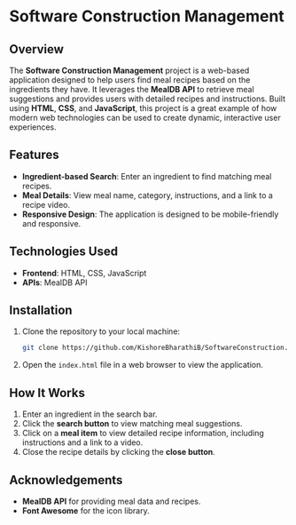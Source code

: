 # Software Construction Management

## Overview
The **Software Construction Management** project is a web-based application designed to help users find meal recipes based on the ingredients they have. It leverages the **MealDB API** to retrieve meal suggestions and provides users with detailed recipes and instructions. Built using **HTML**, **CSS**, and **JavaScript**, this project is a great example of how modern web technologies can be used to create dynamic, interactive user experiences.

## Features
- **Ingredient-based Search**: Enter an ingredient to find matching meal recipes.
- **Meal Details**: View meal name, category, instructions, and a link to a recipe video.
- **Responsive Design**: The application is designed to be mobile-friendly and responsive.

## Technologies Used
- **Frontend**: HTML, CSS, JavaScript
- **APIs**: MealDB API

## Installation

1. Clone the repository to your local machine:
    ```bash
    git clone https://github.com/KishoreBharathiB/SoftwareConstruction.git
    ```

2. Open the `index.html` file in a web browser to view the application.

## How It Works

1. Enter an ingredient in the search bar.
2. Click the **search button** to view matching meal suggestions.
3. Click on a **meal item** to view detailed recipe information, including instructions and a link to a video.
4. Close the recipe details by clicking the **close button**.


## Acknowledgements

- **MealDB API** for providing meal data and recipes.
- **Font Awesome** for the icon library.
